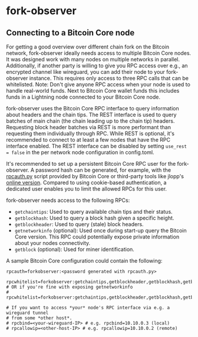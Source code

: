 # fork-observer


## Connecting to a Bitcoin Core node

For getting a good overview over different chain fork on the Bitcoin network,
fork-observer ideally needs access to multiple Bitcoin Core nodes. It was
designed work with many nodes on multiple networks in parallel. Additionally,
if another party is willing to give you RPC access over e.g., an encrypted
channel like wireguard, you can add their node to your fork-observer instance.
This requires only access to three RPC calls that can be whitelisted. Note:
Don't give anyone RPC access when your node is used to handle real-world funds.
Next to Bitcoin Core wallet funds this includes funds in a Lightning node
connected to your Bitcoin Core node.

fork-observer uses the Bitcoin Core RPC interface to query information about
headers and the chain tips. The REST interface is used to query batches of
main chain (the chain leading up to the chain tip) headers. Requesting block
header batches via REST is more performant than requesting them individually
through RPC. While REST is optional, it's recommended to connect to at least
a few nodes that have the RPC interface enabled. The REST interface can be
disabled by setting `use_rest = false` in the per network node configuration
in config.toml.

It's recommended to set up a persistent Bitcoin Core RPC user for the fork-
observer. A password hash can be generated, for example, with the [rpcauth.py]
script provided by Bitcoin Core or third-party tools like jlopp's [online
version]. Compared to using cookie-based authentication, a dedicated user
enables you to limit the allowed RPCs for this user.

fork-observer needs access to the following RPCs:

- `getchaintips`: Used to query available chain tips and their status.
- `getblockhash`: Used to query a block hash given a specific height.
- `getblockheader`: Used to query (stale) block headers.
- `getnetworkinfo` (optional): Used once during start-up query the Bitcoin Core
  version. This RPC could potentially expose private information about your
  nodes connectivity.
- `getblock` (optional): Used for miner identification.


A sample Bitcoin Core configuration could contain the following:

```config
rpcauth=forkobserver:<password generated with rpcauth.py>

rpcwhitelist=forkobserver:getchaintips,getblockheader,getblockhash,getblock
# OR if you're fine with exposing getnetworkinfo
# rpcwhitelist=forkobserver:getchaintips,getblockheader,getblockhash,getblock,getnetworkinfo

# If you want to access *your* node's RPC interface via e.g. a wireguard tunnel
# from some *other host*.
# rpcbind=<your-wireguard-IP> # e.g. rpcbind=10.10.0.3 (local)
# rpcallowip=<other-host-IP> # e.g. rpcallowip=10.10.0.2 (remote)
```

[rpcauth.py]: https://github.com/bitcoin/bitcoin/tree/master/share/rpcauth
[online version]: https://jlopp.github.io/bitcoin-core-rpc-auth-generator/
